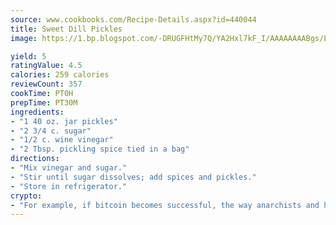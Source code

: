 ```yaml
---
source: www.cookbooks.com/Recipe-Details.aspx?id=440044
title: Sweet Dill Pickles
image: https://1.bp.blogspot.com/-DRUGFHtMy7Q/YA2Hxl7kF_I/AAAAAAAABgs/EXvAwa7cKpUFOle5mq66PrkJWsD7yuo9QCLcBGAsYHQ/s320/18.png

yield: 5
ratingValue: 4.5
calories: 259 calories
reviewCount: 357
cookTime: PT0H
prepTime: PT30M
ingredients:
- "1 40 oz. jar pickles"
- "2 3/4 c. sugar"
- "1/2 c. wine vinegar"
- "2 Tbsp. pickling spice tied in a bag"
directions:
- "Mix vinegar and sugar."
- "Stir until sugar dissolves; add spices and pickles."
- "Store in refrigerator."
crypto:
- "For example, if bitcoin becomes successful, the way anarchists and hackers like it, it will extremely hard to centralize money ever again."
---
```

